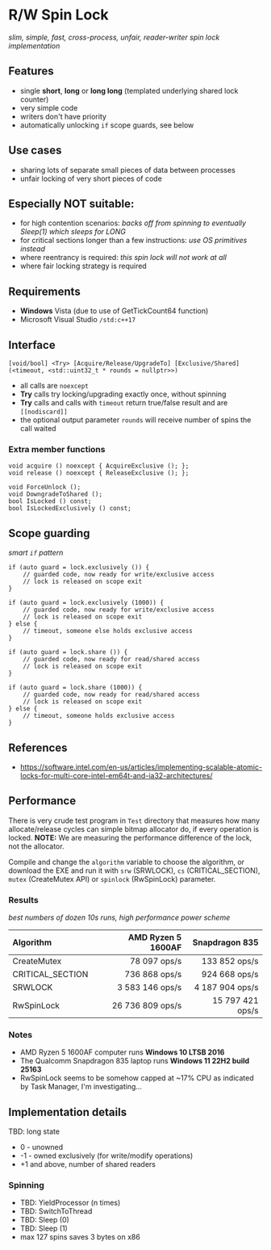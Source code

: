 # R/W Spin Lock
*slim, simple, fast, cross-process, unfair, reader-writer spin lock implementation*

## Features
* single **short**, **long** or **long long** (templated underlying shared lock counter)
* very simple code
* writers don't have priority
* automatically unlocking `if` scope guards, see below

## Use cases
* sharing lots of separate small pieces of data between processes
* unfair locking of very short pieces of code

## Especially NOT suitable:
* for high contention scenarios: *backs off from spinning to eventually Sleep(1) which sleeps for LONG*
* for critical sections longer than a few instructions: *use OS primitives instead*
* where reentrancy is required: *this spin lock will not work at all*
* where fair locking strategy is required

## Requirements
* **Windows** Vista (due to use of GetTickCount64 function)
* Microsoft Visual Studio `/std:c++17`

## Interface

    [void/bool] <Try> [Acquire/Release/UpgradeTo] [Exclusive/Shared] (<timeout, <std::uint32_t * rounds = nullptr>>)

* all calls are `noexcept`
* **Try** calls try locking/upgrading exactly once, without spinning
* **Try** calls and calls with `timeout` return true/false result and are `[[nodiscard]]`
* the optional output parameter `rounds` will receive number of spins the call waited

### Extra member functions

    void acquire () noexcept { AcquireExclusive (); };
    void release () noexcept { ReleaseExclusive (); };

    void ForceUnlock ();
    void DowngradeToShared ();
    bool IsLocked () const;
    bool IsLockedExclusively () const;

## Scope guarding
*smart `if` pattern*

    if (auto guard = lock.exclusively ()) {
        // guarded code, now ready for write/exclusive access
        // lock is released on scope exit
    }
    
    if (auto guard = lock.exclusively (1000)) {
        // guarded code, now ready for write/exclusive access
        // lock is released on scope exit
    } else {
        // timeout, someone else holds exclusive access
    }
    
    if (auto guard = lock.share ()) {
        // guarded code, now ready for read/shared access
        // lock is released on scope exit
    }
    
    if (auto guard = lock.share (1000)) {
        // guarded code, now ready for read/shared access
        // lock is released on scope exit
    } else {
        // timeout, someone holds exclusive access
    }

## References
* https://software.intel.com/en-us/articles/implementing-scalable-atomic-locks-for-multi-core-intel-em64t-and-ia32-architectures/

## Performance
There is very crude test program in `Test` directory that measures how many allocate/release
cycles can simple bitmap allocator do, if every operation is locked. **NOTE:** We are measuring
the performance difference of the lock, not the allocator.

Compile and change the `algorithm` variable to choose the algorithm, or download the EXE and run it with
`srw` (SRWLOCK), `cs` (CRITICAL_SECTION), `mutex` (CreateMutex API) or `spinlock` (RwSpinLock) parameter.

### Results
*best numbers of dozen 10s runs, high performance power scheme*

| Algorithm | AMD Ryzen 5 1600AF | Snapdragon 835 |
| :--- | ---: | ---: |
| CreateMutex | 78 097 ops/s | 133 852 ops/s |
| CRITICAL_SECTION | 736 868 ops/s | 924 668 ops/s |
| SRWLOCK | 3 583 146 ops/s | 4 187 904 ops/s |
| RwSpinLock | 26 736 809 ops/s | 15 797 421 ops/s |

### Notes
* AMD Ryzen 5 1600AF computer runs **Windows 10 LTSB 2016**
* The Qualcomm Snapdragon 835 laptop runs **Windows 11 22H2 build 25163**
* RwSpinLock seems to be somehow capped at ~17% CPU as indicated by Task Manager, I'm investigating...

## Implementation details

TBD: long state
 - 0 - unowned
 - -1 - owned exclusively (for write/modify operations)
 - +1 and above, number of shared readers

### Spinning

* TBD: YieldProcessor (n times)
* TBD: SwitchToThread
* TBD: Sleep (0)
* TBD: Sleep (1)
* max 127 spins saves 3 bytes on x86
